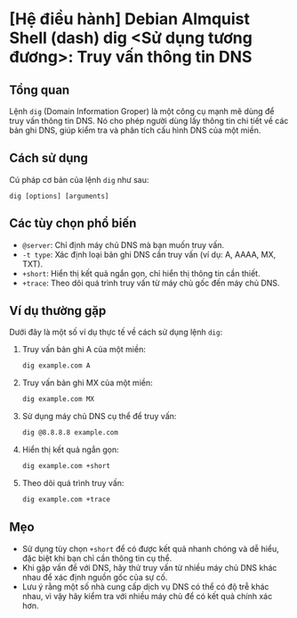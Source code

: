# [Hệ điều hành] Debian Almquist Shell (dash) dig <Sử dụng tương đương>: Truy vấn thông tin DNS

## Tổng quan
Lệnh `dig` (Domain Information Groper) là một công cụ mạnh mẽ dùng để truy vấn thông tin DNS. Nó cho phép người dùng lấy thông tin chi tiết về các bản ghi DNS, giúp kiểm tra và phân tích cấu hình DNS của một miền.

## Cách sử dụng
Cú pháp cơ bản của lệnh `dig` như sau:
```
dig [options] [arguments]
```

## Các tùy chọn phổ biến
- `@server`: Chỉ định máy chủ DNS mà bạn muốn truy vấn.
- `-t type`: Xác định loại bản ghi DNS cần truy vấn (ví dụ: A, AAAA, MX, TXT).
- `+short`: Hiển thị kết quả ngắn gọn, chỉ hiển thị thông tin cần thiết.
- `+trace`: Theo dõi quá trình truy vấn từ máy chủ gốc đến máy chủ DNS.

## Ví dụ thường gặp
Dưới đây là một số ví dụ thực tế về cách sử dụng lệnh `dig`:

1. Truy vấn bản ghi A của một miền:
   ```bash
   dig example.com A
   ```

2. Truy vấn bản ghi MX của một miền:
   ```bash
   dig example.com MX
   ```

3. Sử dụng máy chủ DNS cụ thể để truy vấn:
   ```bash
   dig @8.8.8.8 example.com
   ```

4. Hiển thị kết quả ngắn gọn:
   ```bash
   dig example.com +short
   ```

5. Theo dõi quá trình truy vấn:
   ```bash
   dig example.com +trace
   ```

## Mẹo
- Sử dụng tùy chọn `+short` để có được kết quả nhanh chóng và dễ hiểu, đặc biệt khi bạn chỉ cần thông tin cụ thể.
- Khi gặp vấn đề với DNS, hãy thử truy vấn từ nhiều máy chủ DNS khác nhau để xác định nguồn gốc của sự cố.
- Lưu ý rằng một số nhà cung cấp dịch vụ DNS có thể có độ trễ khác nhau, vì vậy hãy kiểm tra với nhiều máy chủ để có kết quả chính xác hơn.